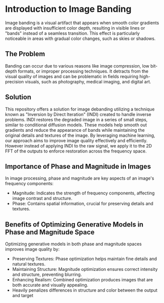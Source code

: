 # Introduction to Image Banding
Image banding is a visual artifact that appears when smooth color gradients are displayed with insufficient color depth, resulting in visible lines or "bands" instead of a seamless transition. This effect is particularly noticeable in areas with gradual color changes, such as skies or shadows.

## The Problem
Banding can occur due to various reasons like image compression, low bit-depth formats, or improper processing techniques. It detracts from the visual quality of images and can be problematic in fields requiring high-precision visuals, such as photography, medical imaging, and digital art.

## Solution
This repository offers a solution for image debanding utilizing a technique known as "Inversion by Direct Iteration" (INDI) created to handle inverse problems. INDI restores the degraded image in a series of small steps, similar to conditional diffusion models. These models help smooth out gradients and reduce the appearance of bands while maintaining the original details and textures of the image. By leveraging machine learning, our approach aims to improve image quality effectively and efficiently. However instead of applying INDI to the raw signal, we apply it to the 2D FFT of the outputs to enforce restoration across the frequency space. 

## Importance of Phase and Magnitude in Images
In image processing, phase and magnitude are key aspects of an image's frequency components:

- Magnitude: Indicates the strength of frequency components, affecting image contrast and structure.
- Phase: Contains spatial information, crucial for preserving details and textures.

## Benefits of Optimizing Generative Models in Phase and Magnitude Space
Optimizing generative models in both phase and magnitude spaces improves image quality by:

- Preserving Textures: Phase optimization helps maintain fine details and natural textures.
- Maintaining Structure: Magnitude optimization ensures correct intensity and structure, preventing blurring.
- Enhancing Realism: Combined optimization produces images that are both accurate and visually appealing.
- Heavily penalizes differences in structure and color between the output and target

